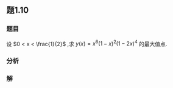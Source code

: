 ## 题1.10
### 题目
设 $0 < x < \frac{1}{2}$ ,求 $y( x)  = {x}^{6}{( 1 - x) }^{2}{( 1 - 2x) }^{4}$ 的最大值点.
### 分析

### 解